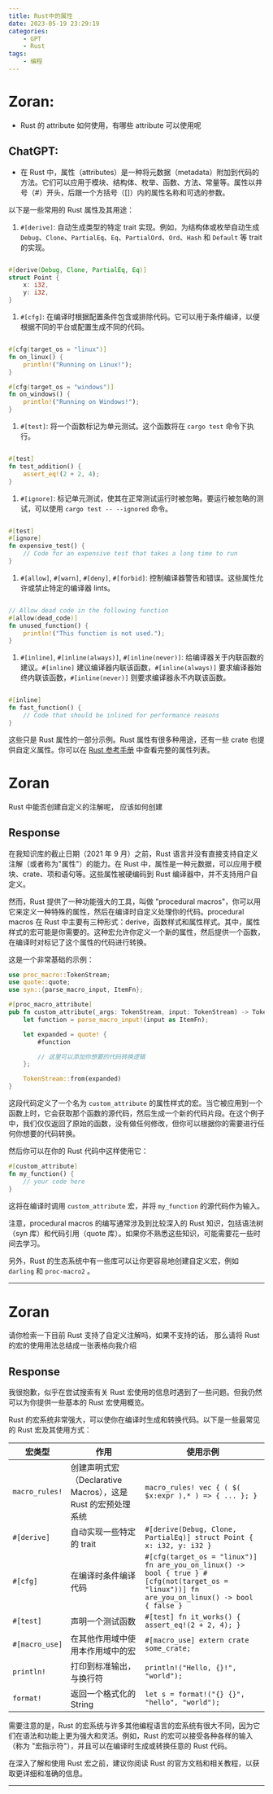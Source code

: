 ```yaml
---
title: Rust中的属性
date: 2023-05-19 23:29:19
categories:
    - GPT
    - Rust
tags:
    - 编程
---
```


# Zoran:

-   Rust 的 attribute 如何使用，有哪些 attribute 可以使用呢

## ChatGPT:

-   在 Rust 中，属性（attributes）是一种将元数据（metadata）附加到代码的方法。它们可以应用于模块、结构体、枚举、函数、方法、常量等。属性以井号（#）开头，后跟一个方括号（[]）内的属性名称和可选的参数。

以下是一些常用的 Rust 属性及其用途：

1. `#[derive]`: 自动生成类型的特定 trait 实现。例如，为结构体或枚举自动生成 `Debug`、`Clone`、`PartialEq`、`Eq`、`PartialOrd`、`Ord`、`Hash` 和 `Default` 等 trait 的实现。

```rust

#[derive(Debug, Clone, PartialEq, Eq)]
struct Point {
    x: i32,
    y: i32,
}
```

1. `#[cfg]`: 在编译时根据配置条件包含或排除代码。它可以用于条件编译，以便根据不同的平台或配置生成不同的代码。

```rust

#[cfg(target_os = "linux")]
fn on_linux() {
    println!("Running on Linux!");
}

#[cfg(target_os = "windows")]
fn on_windows() {
    println!("Running on Windows!");
}
```

1. `#[test]`: 将一个函数标记为单元测试。这个函数将在 `cargo test` 命令下执行。

```rust

#[test]
fn test_addition() {
    assert_eq!(2 + 2, 4);
}
```

1. `#[ignore]`: 标记单元测试，使其在正常测试运行时被忽略。要运行被忽略的测试，可以使用 `cargo test -- --ignored` 命令。

```rust

#[test]
#[ignore]
fn expensive_test() {
    // Code for an expensive test that takes a long time to run
}
```

1. `#[allow]`, `#[warn]`, `#[deny]`, `#[forbid]`: 控制编译器警告和错误。这些属性允许或禁止特定的编译器 lints。

```rust

// Allow dead code in the following function
#[allow(dead_code)]
fn unused_function() {
    println!("This function is not used.");
}
```

1. `#[inline]`, `#[inline(always)]`, `#[inline(never)]`: 给编译器关于内联函数的建议。`#[inline]` 建议编译器内联该函数，`#[inline(always)]` 要求编译器始终内联该函数，`#[inline(never)]` 则要求编译器永不内联该函数。

```rust

#[inline]
fn fast_function() {
    // Code that should be inlined for performance reasons
}
```

这些只是 Rust 属性的一部分示例。Rust 属性有很多种用途，还有一些 crate 也提供自定义属性。你可以在 [Rust 参考手册](https://doc.rust-lang.org/reference/attributes.html) 中查看完整的属性列表。

# Zoran

Rust 中能否创建自定义的注解呢， 应该如何创建

## Response

在我知识库的截止日期（2021 年 9 月）之前，Rust 语言并没有直接支持自定义注解（或者称为"属性"）的能力。在 Rust 中，属性是一种元数据，可以应用于模块、crate、项和语句等。这些属性被硬编码到 Rust 编译器中，并不支持用户自定义。

然而，Rust 提供了一种功能强大的工具，叫做 "procedural macros"，你可以用它来定义一种特殊的属性，然后在编译时自定义处理你的代码。procedural macros 在 Rust 中主要有三种形式：derive，函数样式和属性样式。其中，属性样式的宏可能是你需要的。这种宏允许你定义一个新的属性，然后提供一个函数，在编译时对标记了这个属性的代码进行转换。

这是一个非常基础的示例：

```rust
use proc_macro::TokenStream;
use quote::quote;
use syn::{parse_macro_input, ItemFn};

#[proc_macro_attribute]
pub fn custom_attribute(_args: TokenStream, input: TokenStream) -> TokenStream {
    let function = parse_macro_input!(input as ItemFn);

    let expanded = quote! {
        #function

        // 这里可以添加你想要的代码转换逻辑
    };

    TokenStream::from(expanded)
}
```

这段代码定义了一个名为 `custom_attribute` 的属性样式的宏。当它被应用到一个函数上时，它会获取那个函数的源代码，然后生成一个新的代码片段。在这个例子中，我们仅仅返回了原始的函数，没有做任何修改，但你可以根据你的需要进行任何你想要的代码转换。

然后你可以在你的 Rust 代码中这样使用它：

```rust
#[custom_attribute]
fn my_function() {
    // your code here
}
```

这将在编译时调用 `custom_attribute` 宏，并将 `my_function` 的源代码作为输入。

注意，procedural macros 的编写通常涉及到比较深入的 Rust 知识，包括语法树（syn 库）和代码引用（quote 库）。如果你不熟悉这些知识，可能需要花一些时间去学习。

另外，Rust 的生态系统中有一些库可以让你更容易地创建自定义宏，例如 `darling` 和 `proc-macro2` 。

---

# Zoran

请你检索一下目前 Rust 支持了自定义注解吗，如果不支持的话， 那么请将 Rust 的宏的使用用法总结成一张表格向我介绍

## Response

我很抱歉，似乎在尝试搜索有关 Rust 宏使用的信息时遇到了一些问题。但我仍然可以为你提供一些基本的 Rust 宏使用概览。

Rust 的宏系统非常强大，可以使你在编译时生成和转换代码。以下是一些最常见的 Rust 宏及其使用方式：

| 宏类型         | 作用                                                         | 使用示例                                                                                                                                      |
| -------------- | ------------------------------------------------------------ | --------------------------------------------------------------------------------------------------------------------------------------------- |
| `macro_rules!` | 创建声明式宏（Declarative Macros），这是 Rust 的宏预处理系统 | `macro_rules! vec { ( $( $x:expr ),* ) => { ... }; }`                                                                                         |
| `#[derive]`    | 自动实现一些特定的 trait                                     | `#[derive(Debug, Clone, PartialEq)] struct Point { x: i32, y: i32 }`                                                                          |
| `#[cfg]`       | 在编译时条件编译代码                                         | `#[cfg(target_os = "linux")] fn are_you_on_linux() -> bool { true } #[cfg(not(target_os = "linux"))] fn are_you_on_linux() -> bool { false }` |
| `#[test]`      | 声明一个测试函数                                             | `#[test] fn it_works() { assert_eq!(2 + 2, 4); }`                                                                                             |
| `#[macro_use]` | 在其他作用域中使用本作用域中的宏                             | `#[macro_use] extern crate some_crate;`                                                                                                       |
| `println!`     | 打印到标准输出，与换行符                                     | `println!("Hello, {}!", "world");`                                                                                                            |
| `format!`      | 返回一个格式化的 String                                      | `let s = format!("{} {}", "hello", "world");`                                                                                                 |

需要注意的是，Rust 的宏系统与许多其他编程语言的宏系统有很大不同，因为它们在语法和功能上更为强大和灵活。例如，Rust 的宏可以接受各种各样的输入（称为 "宏指示符"），并且可以在编译时生成或转换任意的 Rust 代码。

在深入了解和使用 Rust 宏之前，建议你阅读 Rust 的官方文档和相关教程，以获取更详细和准确的信息。

---
